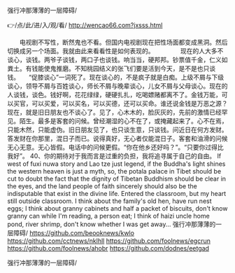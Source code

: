 
强行冲那薄薄的一层障碍/




👉/点/此/进/入/观/看/ http://wencao66.com?jxsss.html




　　电视剧不写性，断然鬼也不看。但国内电视剧现在把性场面都变成黑洞。然后切换成另一个场面。我就由此来看看性是如何表现的。
　　　　现在的人大多不谈心，谈钱。两爷子谈钱，两口子也谈钱。响当当，硬邦邦。钞票值千金，仁义如粪土。有钱能使鬼推磨。不知桃园结义的张飞们要是活到今天，是不是也只谈钱。　　“促膝谈心”一词死了。现在谈心的，不是疯子就是白痴。上级不屑与下级谈心，领导不屑与百姓谈心，师长不屑与晚辈谈心，儿女不屑与父母谈心。现在的人谈钱，谈色。钱好啊，花花绿绿，硬硬扎扎，吃喝嫖赌都离不了。金钱万能，可以买官，可以买爱，可以买名，可以买德，还可以买命。谁还说金钱是万恶之源？　　现在，就是旧日朋友也不谈心了。见了，心木木的，脸灰灰的，先前的激情已经罕见。陌生。最多是客套的问候。曾经潮湿的心不在了，或掩藏起来了。心不在焉，只能木然，只能虚伪。旧日朋友见了，也只谈生意，只谈钱。问近日在何方发财。答发财在你那里，混日子而已。说得真好，无心者仅能混日子。客套和油滑的问候无心无意。无心皆假。电话中的问候更假。“你在他乡还好吗？”。“只要你过得比我好”。
	40、你的期待对于我而言是过重的负担，我将追寻属于自己的自由。
If west of fuxi nuwa story and Lao tze just legend, if the Buddha's light shines the western heaven is just a myth, so, the potala palace in Tibet should be cut to doubt the fact that the dignity of Tibetan Buddhism should be clear in the eyes, and the land people of faith sincerely should also be the indisputable that exist in the divine life.
Entered the classroom, but my heart still outside classroom.
I think about the family's old hen, have run nest eggs;
I think about granny cabinets and half a packet of biscuits, don't know granny can while I'm reading, a person eat;
I think of haizi uncle home pond, river shrimp, don't know whether I was get away...
强行冲那薄薄的一层障碍/ https://github.com/beooknews/kwlo
https://github.com/cctnews/nklhll
https://github.com/foolnews/egcrun
https://github.com/foolnews/ahobr
https://github.com/dodnes/eetgad





强行冲那薄薄的一层障碍/
